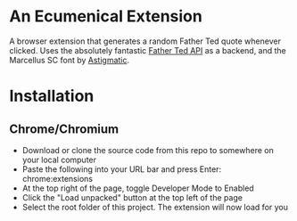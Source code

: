 # An Ecumenical Extension
A browser extension that generates a random Father Ted quote whenever clicked. Uses the absolutely fantastic [Father Ted API](https://fatherted.irish/) as a backend, and the Marcellus SC font by [Astigmatic](https://fonts.google.com/specimen/Marcellus+SC).

# Installation
## Chrome/Chromium
* Download or clone the source code from this repo to somewhere on your local computer
* Paste the following into your URL bar and press Enter: chrome:extensions
* At the top right of the page, toggle Developer Mode to Enabled
* Click the "Load unpacked" button at the top left of the page
* Select the root folder of this project. The extension will now load for you
